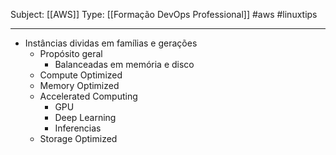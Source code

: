Subject: [[AWS]] 
Type: [[Formação DevOps Professional]]  #aws  #linuxtips 

---
- Instâncias dividas em famílias e gerações
	- Propósito geral
		- Balanceadas em memória e disco
	- Compute Optimized
	- Memory Optimized
	- Accelerated Computing
		- GPU
		- Deep Learning
		- Inferencias
	- Storage Optimized
	